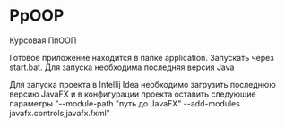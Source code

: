 # PpOOP
Курсовая ПпООП

Готовое приложение находится в папке application. Запускать через start.bat. Для запуска необходима последняя версия Java

Для запуска проекта в Intellij Idea необходимо загрузить последнюю версию JavaFX и в конфигурации проекта оставить следующие параметры 
"--module-path
"путь до JavaFX"
--add-modules
javafx.controls,javafx.fxml"
